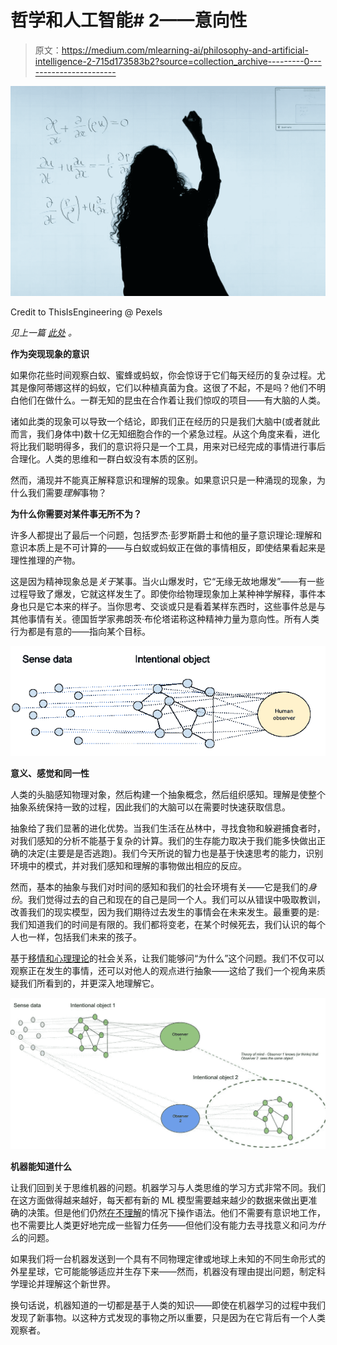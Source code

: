 # 哲学和人工智能# 2——意向性

> 原文：<https://medium.com/mlearning-ai/philosophy-and-artificial-intelligence-2-715d173583b2?source=collection_archive---------0----------------------->

![](img/a8b0ced8aa6fecaf4ca6089cfaa87e8a.png)

Credit to ThisIsEngineering @ Pexels

*见上一篇* [*此处*](https://haecceitas.medium.com/philosophy-and-artificial-intelligence-1-471eb002ec2d) *。*

**作为突现现象的意识**

如果你花些时间观察白蚁、蜜蜂或蚂蚁，你会惊讶于它们每天经历的复杂过程。尤其是像阿蒂娜这样的蚂蚁，它们以种植真菌为食。这很了不起，不是吗？他们不明白他们在做什么。一群无知的昆虫在合作着让我们惊叹的项目——有大脑的人类。

诸如此类的现象可以导致一个结论，即我们正在经历的只是我们大脑中(或者就此而言，我们身体中)数十亿无知细胞合作的一个紧急过程。从这个角度来看，进化将比我们聪明得多，我们的意识将只是一个工具，用来对已经完成的事情进行事后合理化。人类的思维和一群白蚁没有本质的区别。

然而，涌现并不能真正解释意识和理解的现象。如果意识只是一种涌现的现象，为什么我们需要*理解*事物？

**为什么你需要对某件事无所不为？**

许多人都提出了最后一个问题，包括罗杰·彭罗斯爵士和他的量子意识理论:理解和意识本质上是不可计算的——与白蚁或蚂蚁正在做的事情相反，即使结果看起来是理性推理的产物。

这是因为精神现象总是*关于*某事。当火山爆发时，它“无缘无故地爆发”——有一些过程导致了爆发，它就这样发生了。即使你给物理现象加上某种神学解释，事件本身也只是它本来的样子。当你思考、交谈或只是看着某样东西时，这些事件总是与其他事情有关。德国哲学家弗朗茨·布伦塔诺称这种精神力量为意向性。所有人类行为都是有意的——指向某个目标。

![](img/29b509d85e185f3d4e6c5e46794afb65.png)

**意义、感觉和同一性**

人类的头脑感知物理对象，然后构建一个抽象概念，然后组织感知。理解是使整个抽象系统保持一致的过程，因此我们的大脑可以在需要时快速获取信息。

抽象给了我们显著的进化优势。当我们生活在丛林中，寻找食物和躲避捕食者时，对我们感知的分析不能基于复杂的计算。我们的生存能力取决于我们能多快做出正确的决定(主要是是否逃跑)。我们今天所说的智力也是基于快速思考的能力，识别环境中的模式，并对我们感知和理解的事物做出相应的反应。

然而，基本的抽象与我们对时间的感知和我们的社会环境有关——它是我们的*身份*。我们觉得过去的自己和现在的自己是同一个人。我们可以从错误中吸取教训，改善我们的现实模型，因为我们期待过去发生的事情会在未来发生。最重要的是:我们知道我们的时间是有限的。我们都将变老，在某个时候死去，我们认识的每个人也一样，包括我们未来的孩子。

基于[移情和心理理论](https://en.wikipedia.org/wiki/Theory_of_mind)的社会关系，让我们能够问“为什么”这个问题。我们不仅可以观察正在发生的事情，还可以对他人的观点进行抽象——这给了我们一个视角来质疑我们所看到的，并更深入地理解它。

![](img/18e062c7236205f8c595eb2a038d1f07.png)

**机器能知道什么**

让我们回到关于思维机器的问题。机器学习与人类思维的学习方式非常不同。我们在这方面做得越来越好，每天都有新的 ML 模型需要越来越少的数据来做出更准确的决策。但是他们仍然[在不理解](http://cogprints.org/7150/1/10.1.1.83.5248.pdf)的情况下操作语法。他们不需要有意识地工作，也不需要比人类更好地完成一些智力任务——但他们没有能力去寻找意义和问*为什么*的问题。

如果我们将一台机器发送到一个具有不同物理定律或地球上未知的不同生命形式的外星星球，它可能能够适应并生存下来——然而，机器没有理由提出问题，制定科学理论并理解这个新世界。

换句话说，机器知道的一切都是基于人类的知识——即使在机器学习的过程中我们发现了新事物。以这种方式发现的事物之所以重要，只是因为在它背后有一个人类观察者。